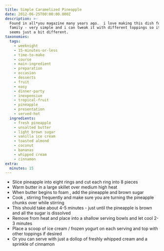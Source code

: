 ```yaml
---
title: Simple Caramelized Pineapple
date: 2012-06-25T00:00:00.000Z
description: >-
  Found in all*you magazine many years ago.  i love making this dish for our
  family - very simple and i can tweak it with different toppings so it always
  seems just a bit different.
taxonomies:
  tags:
    - weeknight
    - 15-minutes-or-less
    - time-to-make
    - course
    - main-ingredient
    - preparation
    - occasion
    - desserts
    - fruit
    - easy
    - dinner-party
    - inexpensive
    - tropical-fruit
    - pineapple
    - presentation
    - served-hot
  ingredients:
    - fresh pineapple
    - unsalted butter
    - light brown sugar
    - vanilla ice cream
    - toasted almond
    - coconut
    - bananas
    - whipped cream
    - cinnamon
extra:
  minutes: 15
---
```

 - Slice pineapple into eight rings and cut each ring into 8 pieces
 - Warm butter in a large skillet over medium high heat
 - When butter begins to foam , add the pineapple and brown sugar
 - Cook , stirring frequently and make sure you are turning the pineapple chunks over while stirring
 - This should take about 4-5 minutes - just until the pineapple is brown and all the sugar is dissolved
 - Remove from heat and place into a shallow serving bowls and let cool 2-3 minutes
 - Place a scoop of ice cream / frozen yogurt on each serving and top with other toppings if desired
 - Or you can serve with just a dollop of freshly whipped cream and a sprinkle of cinnamon
